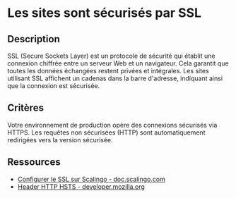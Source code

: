 # Les sites sont sécurisés par SSL

## Description

SSL (Secure Sockets Layer) est un protocole de sécurité qui établit une
connexion chiffrée entre un serveur Web et un navigateur. Cela garantit que
toutes les données échangées restent privées et intégrales. Les sites utilisant
SSL affichent un cadenas dans la barre d'adresse, indiquant ainsi que la
connexion est sécurisée.

## Critères

Votre environnement de production opère des connexions sécurisés via HTTPS. Les
requêtes non sécurisées (HTTP) sont automatiquement redirigées vers la version
sécurisée.

## Ressources

- [Configurer le SSL sur Scalingo - doc.scalingo.com](https://doc.scalingo.com/platform/app/ssl)
- [Header HTTP HSTS - developer.mozilla.org](https://developer.mozilla.org/en-US/docs/Web/HTTP/Headers/Strict-Transport-Security)
